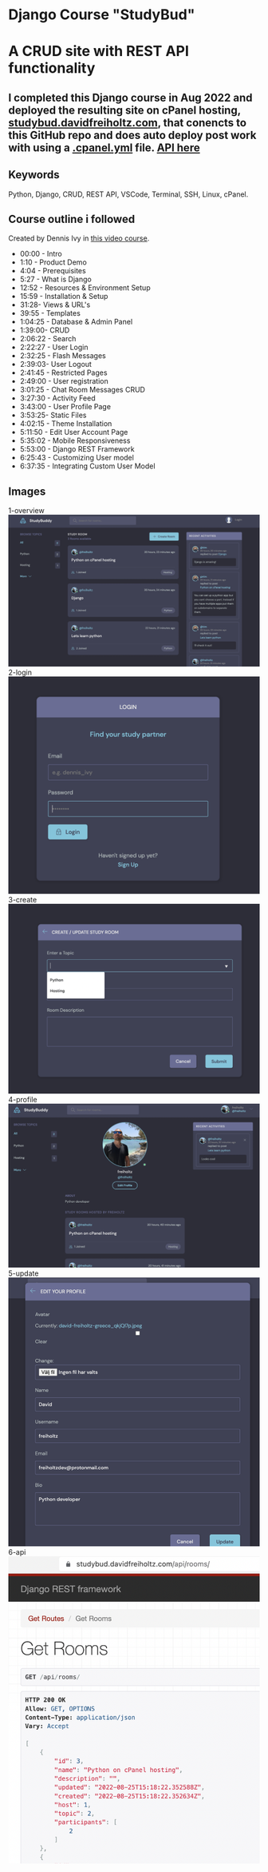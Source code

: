 # Django Course "StudyBud"

# A CRUD site with REST API functionality

## I completed this Django course in Aug 2022 and deployed the resulting site on cPanel hosting, [studybud.davidfreiholtz.com](https://studybud.davidfreiholtz.com), that conencts to this GitHub repo and does auto deploy post work with using a [.cpanel.yml](https://github.com/freiholtz/Django-Course-StudyBud/blob/main/.cpanel.yml) file. [API here](studybud.davidfreiholtz.com/api/)

## Keywords

Python, Django, CRUD, REST API, VSCode, Terminal, SSH, Linux, cPanel.

## Course outline i followed

Created by Dennis Ivy in [this video course](https://www.youtube.com/watch?v=PtQiiknWUcI).

- 00:00 - Intro
- 1:10 - Product Demo
- 4:04 - Prerequisites
- 5:27 - What is Django
- 12:52 - Resources & Environment Setup
- 15:59 - Installation & Setup
- 31:28- Views & URL's
- 39:55 - Templates
- 1:04:25 - Database & Admin Panel
- 1:39:00- CRUD
- 2:06:22 - Search
- 2:22:27 - User Login
- 2:32:25 - Flash Messages
- 2:39:03- User Logout
- 2:41:45 - Restricted Pages
- 2:49:00 - User registration
- 3:01:25 - Chat Room Messages CRUD
- 3:27:30 - Activity Feed
- 3:43:00 - User Profile Page
- 3:53:25- Static Files
- 4:02:15 - Theme Installation
- 5:11:50 - Edit User Account Page
- 5:35:02 - Mobile Responsiveness
- 5:53:00 - Django REST Framework
- 6:25:43 - Customizing User model
- 6:37:35 - Integrating Custom User Model

## Images

1-overview
![1-overview](readme-media/1-overview.png)
2-login
![2-login](readme-media/2-login.png)
3-create
![3-create](readme-media/3-create.png)
4-profile
![4-profile](readme-media/4-profile.png)
5-update
![5-update](readme-media/5-update.png)
6-api
![6-api](readme-media/6-api.png)
